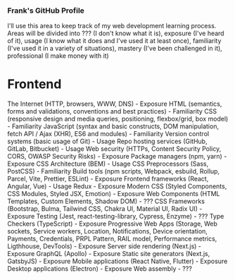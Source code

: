 ### Frank's GitHub Profile

I'll use this area to keep track of my web development learning process. Areas will be divided into ??? (I don't know what it is), exposure (I've heard of it), usage (I know what it does and I've used it at least once), familiarity (I've used it in a variety of situations), mastery (I've been challenged in it), professional (I make money with it)

# Frontend
The Internet (HTTP, browsers, WWW, DNS) - Exposure
HTML (semantics, forms and validations, conventions and best practices) - Familiarity
CSS (responsive design and media queries, positioning, flexbox/grid, box model) - Familiarity
JavaScript (syntax and basic constructs, DOM manipulation, fetch API / Ajax (XHR), ES6 and modules) - Familiarity
Version control systems (basic usage of Git) - Usage
Repo hosting services (GitHub, GitLab, Bitbucket) - Usage
Web security (HTTPs, Content Security Policy, CORS, OWASP Security Risks) - Exposure
Package managers (npm, yarn) - Exposure
CSS Architecture (BEM) - Usage
CSS Preprocessors (Sass, PostCSS) - Familiarity
Build tools (npm scripts, Webpack, esbuild, Rollup, Parcel, Vite, Prettier, ESLint) - Exposure
Frontend frameworks (React, Angular, Vue) - Usage
Redux - Exposure
Modern CSS (Styled Components, CSS Modules, Styled JSX, Emotion) - Exposure
Web Components (HTML Templates, Custom Elements, Shadow DOM) - ???
CSS Frameworks (Bootstrap, Bulma, Tailwind CSS, Chakra UI, Material UI, Radix UI) - Exposure
Testing (Jest, react-testing-library, Cypress, Enzyme) - ???
Type Checkers (TypeScript) - Exposure
Progressive Web Apps (Storage, Web sockets, Service workers, Location, Notifications, Device orientation, Payments, Credentials, PRPL Pattern, RAIL model, Performance metrics, Ligthhouse, DevTools) - Exposure
Server side rendering (Next.js) - Exposure
GraphQL (Apollo) - Exposure
Static site generators (Next.js, GatsbyJS) - Exposure
Mobile applications (React Native, Flutter) - Exposure
Desktop applications (Electron) - Exposure
Web assembly - ???
